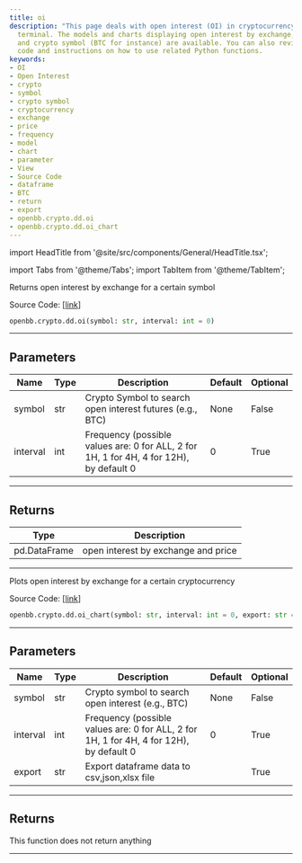 ```yaml
---
title: oi
description: "This page deals with open interest (OI) in cryptocurrency using OpenBB"
  terminal. The models and charts displaying open interest by exchange, frequency
  and crypto symbol (BTC for instance) are available. You can also review the source
  code and instructions on how to use related Python functions.
keywords:
- OI
- Open Interest
- crypto
- symbol
- crypto symbol
- cryptocurrency
- exchange
- price
- frequency
- model
- chart
- parameter
- View
- Source Code
- dataframe
- BTC
- return
- export
- openbb.crypto.dd.oi
- openbb.crypto.dd.oi_chart
---
```


import HeadTitle from '@site/src/components/General/HeadTitle.tsx';

<HeadTitle title="crypto.dd.oi - Reference | OpenBB SDK Docs" />

import Tabs from '@theme/Tabs';
import TabItem from '@theme/TabItem';

<Tabs>
<TabItem value="model" label="Model" default>

Returns open interest by exchange for a certain symbol

Source Code: [[link](https://github.com/OpenBB-finance/OpenBBTerminal/tree/main/openbb_terminal/cryptocurrency/due_diligence/coinglass_model.py#L148)]

```python
openbb.crypto.dd.oi(symbol: str, interval: int = 0)
```

---

## Parameters

| Name | Type | Description | Default | Optional |
| ---- | ---- | ----------- | ------- | -------- |
| symbol | str | Crypto Symbol to search open interest futures (e.g., BTC) | None | False |
| interval | int | Frequency (possible values are: 0 for ALL, 2 for 1H, 1 for 4H, 4 for 12H), by default 0 | 0 | True |


---

## Returns

| Type | Description |
| ---- | ----------- |
| pd.DataFrame | open interest by exchange and price |
---

</TabItem>
<TabItem value="view" label="Chart">

Plots open interest by exchange for a certain cryptocurrency

Source Code: [[link](https://github.com/OpenBB-finance/OpenBBTerminal/tree/main/openbb_terminal/cryptocurrency/due_diligence/coinglass_view.py#L55)]

```python
openbb.crypto.dd.oi_chart(symbol: str, interval: int = 0, export: str = "")
```

---

## Parameters

| Name | Type | Description | Default | Optional |
| ---- | ---- | ----------- | ------- | -------- |
| symbol | str | Crypto symbol to search open interest (e.g., BTC) | None | False |
| interval | int | Frequency (possible values are: 0 for ALL, 2 for 1H, 1 for 4H, 4 for 12H), by default 0 | 0 | True |
| export | str | Export dataframe data to csv,json,xlsx file |  | True |


---

## Returns

This function does not return anything

---

</TabItem>
</Tabs>
